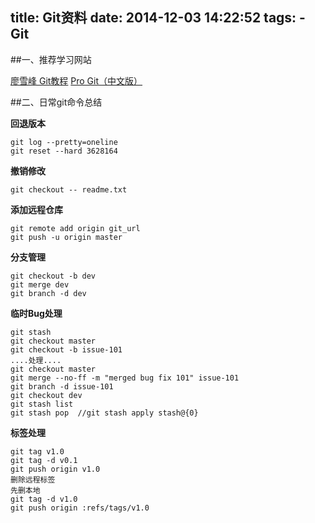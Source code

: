 title: Git资料
date: 2014-12-03 14:22:52
tags:
    - Git
---

##一、推荐学习网站

[廖雪峰 Git教程](http://www.liaoxuefeng.com/wiki/0013739516305929606dd18361248578c67b8067c8c017b000)
[Pro Git（中文版）](http://git.oschina.net/progit/)

##二、日常git命令总结

**回退版本**

    git log --pretty=oneline
    git reset --hard 3628164

**撤销修改**

    git checkout -- readme.txt

**添加远程仓库**

    git remote add origin git_url
    git push -u origin master

**分支管理**

    git checkout -b dev
    git merge dev
    git branch -d dev

**临时Bug处理**

    git stash
    git checkout master
    git checkout -b issue-101
    ....处理....
    git checkout master
    git merge --no-ff -m "merged bug fix 101" issue-101
    git branch -d issue-101
    git checkout dev
    git stash list
    git stash pop  //git stash apply stash@{0}

**标签处理**

    git tag v1.0
    git tag -d v0.1
    git push origin v1.0
    删除远程标签
    先删本地
    git tag -d v1.0
    git push origin :refs/tags/v1.0

